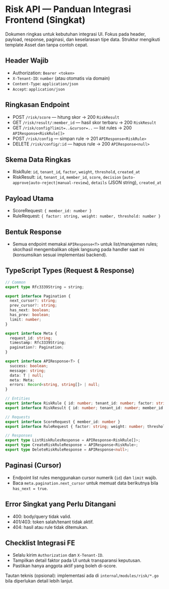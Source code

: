 # Risk API — Panduan Integrasi Frontend (Singkat)

Dokumen ringkas untuk kebutuhan integrasi UI. Fokus pada header, payload, response, paginasi, dan keselarasan tipe data. Struktur mengikuti template Asset dan tanpa contoh cepat.

## Header Wajib

- Authorization: `Bearer <token>`
- `X-Tenant-ID`: `number` (atau otomatis via domain)
- `Content-Type`: `application/json`
- `Accept`: `application/json`

## Ringkasan Endpoint

- POST `/risk/score` — hitung skor → 200 `RiskResult`
- GET `/risk/result/:member_id` — hasil skor terbaru → 200 `RiskResult`
- GET `/risk/config?limit=..&cursor=..` — list rules → 200 `APIResponse<RiskRule[]>`
- POST `/risk/config` — simpan rule → 201 `APIResponse<RiskRule>`
- DELETE `/risk/config/:id` — hapus rule → 200 `APIResponse<null>`

## Skema Data Ringkas

- RiskRule: `id`, `tenant_id`, `factor`, `weight`, `threshold`, `created_at`
- RiskResult: `id`, `tenant_id`, `member_id`, `score`, `decision` (`auto-approve|auto-reject|manual-review`), `details` (JSON string), `created_at`

## Payload Utama

- ScoreRequest: `{ member_id: number }`
- RuleRequest: `{ factor: string, weight: number, threshold: number }`

## Bentuk Response

- Semua endpoint memakai `APIResponse<T>` untuk list/manajemen rules; skor/hasil mengembalikan objek langsung pada handler saat ini (konsumsikan sesuai implementasi backend).

## TypeScript Types (Request & Response)

```ts
// Common
export type Rfc3339String = string;

export interface Pagination {
  next_cursor?: string;
  prev_cursor?: string;
  has_next: boolean;
  has_prev: boolean;
  limit: number;
}

export interface Meta {
  request_id: string;
  timestamp: Rfc3339String;
  pagination?: Pagination;
}

export interface APIResponse<T> {
  success: boolean;
  message: string;
  data: T | null;
  meta: Meta;
  errors: Record<string, string[]> | null;
}

// Entities
export interface RiskRule { id: number; tenant_id: number; factor: string; weight: number; threshold: number; created_at: Rfc3339String }
export interface RiskResult { id: number; tenant_id: number; member_id: number; score: number; decision: string; details: string; created_at: Rfc3339String }

// Requests
export interface ScoreRequest { member_id: number }
export interface RuleRequest { factor: string; weight: number; threshold: number }

// Responses
export type ListRiskRulesResponse = APIResponse<RiskRule[]>;
export type CreateRiskRuleResponse = APIResponse<RiskRule>;
export type DeleteRiskRuleResponse = APIResponse<null>;
```

## Paginasi (Cursor)

- Endpoint list rules menggunakan cursor numerik (`id`) dan `limit` wajib.
- Baca `meta.pagination.next_cursor` untuk memuat data berikutnya bila `has_next = true`.

## Error Singkat yang Perlu Ditangani

- 400: body/query tidak valid.
- 401/403: token salah/tenant tidak aktif.
- 404: hasil atau rule tidak ditemukan.

## Checklist Integrasi FE

- Selalu kirim `Authorization` dan `X-Tenant-ID`.
- Tampilkan detail faktor pada UI untuk transparansi keputusan.
- Pastikan hanya anggota aktif yang boleh di-score.

Tautan teknis (opsional): implementasi ada di `internal/modules/risk/*.go` bila diperlukan detail lebih lanjut.
